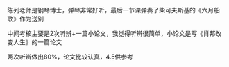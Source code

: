 陈列老师是钢琴博士，弹琴非常好听，最后一节课弹奏了柴可夫斯基的《六月船歌》作为送别

中间考核主要是2次听辨+一篇小论文，我觉得听辨很简单，小论文是写《肖邦改变人生》的一篇论文

两次听辨做出80%，论文比较认真，4.5供参考
